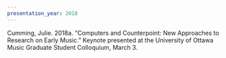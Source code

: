 ```yaml
---
presentation_year: 2018
---
```

Cumming, Julie. 2018a. “Computers and Counterpoint: New Approaches to Research on Early Music.” Keynote presented at the University of Ottawa Music Graduate Student Colloquium, March 3.

